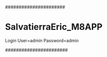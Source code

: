 ######################
# SalvatierraEric_M8APP

Login
User=admin
Password=admin

#######################
